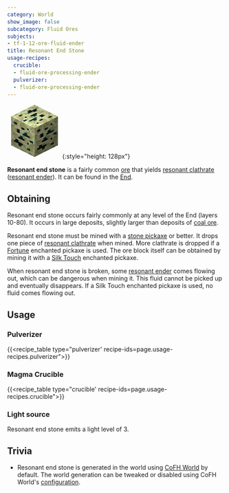```yaml
---
category: World
show_image: false
subcategory: Fluid Ores
subjects:
- tf-1-12-ore-fluid-ender
title: Resonant End Stone
usage-recipes:
  crucible:
  - fluid-ore-processing-ender
  pulverizer:
  - fluid-ore-processing-ender
---
```


![Resonant end stone](/assets/images/docs/1.12/thermal-foundation/ore-fluid-ender.png){:style="height: 128px"}


**Resonant end stone** is a fairly common
[ore](https://minecraft.gamepedia.com/Ore) that yields [resonant
clathrate](../resonant-clathrate/) ([resonant ender](../resonant-ender/)).
It can be found in the [End](https://minecraft.gamepedia.com/The_End).


Obtaining
---------

Resonant end stone occurs fairly commonly at any level of the End (layers
10-80). It occurs in large deposits, slightly larger than deposits of [coal
ore](https://minecraft.gamepedia.com/Coal_Ore).

Resonant end stone must be mined with a [stone
pickaxe](https://minecraft.gamepedia.com/Pickaxe) or better. It drops one piece
of [resonant clathrate](../resonant-clathrate/) when mined. More clathrate is
dropped if a [Fortune](https://minecraft.gamepedia.com/Fortune) enchanted
pickaxe is used. The ore block itself can be obtained by mining it with a [Silk
Touch](https://minecraft.gamepedia.com/Silk_Touch) enchanted pickaxe.

When resonant end stone is broken, some [resonant ender](../resonant-ender/)
comes flowing out, which can be dangerous when mining it. This fluid cannot be
picked up and eventually disappears. If a Silk Touch enchanted pickaxe is used,
no fluid comes flowing out.


Usage
-----

### Pulverizer
{{<recipe_table type="pulverizer' recipe-ids=page.usage-recipes.pulverizer">}}

### Magma Crucible
{{<recipe_table type="crucible' recipe-ids=page.usage-recipes.crucible">}}

### Light source
Resonant end stone emits a light level of 3.


Trivia
------

* Resonant end stone is generated in the world using [CoFH
  World](../../cofh-world/) by default. The world generation can be tweaked or
  disabled using CoFH World's
  [configuration](../../cofh-world/world-generator-configuration/).
